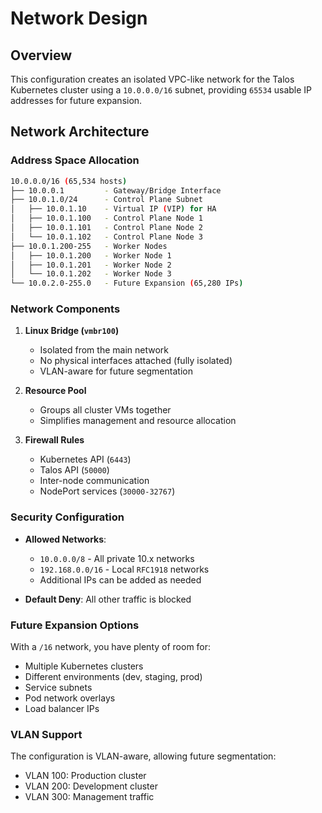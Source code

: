 # Network Design

## Overview

This configuration creates an isolated VPC-like network for the Talos Kubernetes cluster using a `10.0.0.0/16` subnet, providing `65534` usable IP addresses for future expansion.

## Network Architecture

### Address Space Allocation

```bash
10.0.0.0/16 (65,534 hosts)
├── 10.0.0.1         - Gateway/Bridge Interface
├── 10.0.1.0/24      - Control Plane Subnet
│   ├── 10.0.1.10    - Virtual IP (VIP) for HA
│   ├── 10.0.1.100   - Control Plane Node 1
│   ├── 10.0.1.101   - Control Plane Node 2
│   └── 10.0.1.102   - Control Plane Node 3
├── 10.0.1.200-255   - Worker Nodes
│   ├── 10.0.1.200   - Worker Node 1
│   ├── 10.0.1.201   - Worker Node 2
│   └── 10.0.1.202   - Worker Node 3
└── 10.0.2.0-255.0   - Future Expansion (65,280 IPs)
```

### Network Components

1. **Linux Bridge (`vmbr100`)**

   - Isolated from the main network
   - No physical interfaces attached (fully isolated)
   - VLAN-aware for future segmentation

1. **Resource Pool**

   - Groups all cluster VMs together
   - Simplifies management and resource allocation

1. **Firewall Rules**

   - Kubernetes API (`6443`)
   - Talos API (`50000`)
   - Inter-node communication
   - NodePort services (`30000-32767`)

### Security Configuration

- **Allowed Networks**:

  - `10.0.0.0/8` - All private 10.x networks
  - `192.168.0.0/16` - Local `RFC1918` networks
  - Additional IPs can be added as needed

- **Default Deny**: All other traffic is blocked

### Future Expansion Options

With a `/16` network, you have plenty of room for:

- Multiple Kubernetes clusters
- Different environments (dev, staging, prod)
- Service subnets
- Pod network overlays
- Load balancer IPs

### VLAN Support

The configuration is VLAN-aware, allowing future segmentation:

- VLAN 100: Production cluster
- VLAN 200: Development cluster
- VLAN 300: Management traffic
